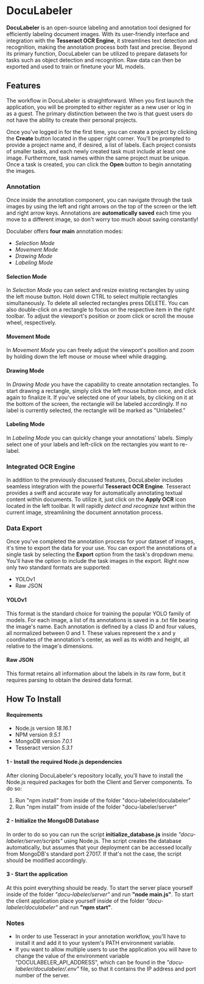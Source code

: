 # DocuLabeler
**DocuLabeler** is an open-source labeling and annotation tool designed for efficiently labeling document images. With its user-friendly interface and integration with the **Tesseract OCR Engine**, it streamlines text detection and recognition, making the annotation 
process both fast and precise. Beyond its primary function, DocuLabeler can be utilized to prepare datasets for tasks such as object detection and recognition. Raw data can then be exported and used to train or finetune your ML models.

## Features
The workflow in DocuLabeler is straightforward. When you first launch the application, you will be prompted to either register as a new user or log in as a guest. The primary distinction between the two is that guest users do not have the ability to create their personal 
projects. <br>

Once you've logged in for the first time, you can create a project by clicking the **Create** button located in the upper right corner. You'll be prompted to provide a project name and, if desired, a list of labels.  Each project consists of smaller tasks, and each newly created task must include at least one image. Furthermore, task names within the same project must be unique. Once a task is created, you can click the **Open** button to begin annotating the images.<br>
### Annotation
Once inside the annotation component, you can navigate through the task images by using the left and right arrows on the top of the screen or the left and right arrow keys. Annotations are **automatically saved** each time you move to a different image, so don't worry too much about saving constantly! <br>

Doculaber offers **four main** annotation modes:

- *Selection Mode*
- *Movement Mode*
- *Drawing Mode*
- *Labeling Mode*

#### Selection Mode
In *Selection Mode*  you can select and resize existing rectangles by using the left mouse button. Hold down CTRL to select multiple rectangles simultaneously. To delete all selected rectangles press DELETE. You can also double-click on a rectangle to focus on the respective item in the right toolbar. To adjust the viewport's position or zoom click or scroll the mouse wheel, respectively.

#### Movement Mode
In *Movement Mode* you can freely adjust the viewport's position and zoom by holding down the left mouse or mouse wheel while dragging.

#### Drawing Mode
In *Drawing Mode* you have the capability to create annotation rectangles. To start drawing a rectangle, simply click the left mouse button once, and click again to finalize it. If you've selected one of your labels, by clicking on it at the bottom of the screen, the rectangle will be labeled accordingly. If no label is currently selected, the rectangle will be marked as "Unlabeled."

#### Labeling Mode
In *Labeling Mode* you can quickly change your annotations' labels. Simply select one of your labels and left-click on the rectangles you want to re-label.
<br>
### Integrated OCR Engine
In addition to the previously discussed features, DocuLabeler includes seamless integration with the powerful **Tesseract OCR Engine**. Tesseract provides a swift and accurate way for automatically annotating textual content within documents. To utilize it, just click on the **Apply OCR** icon located in the left toolbar. It will rapidly *detect and recognize text* within the current image, streamlining the document annotation process. 

### Data Export
Once you've completed the annotation process for your dataset of images, it's time to export the data for your use. You can export the annotations of a single task by selecting the **Export** option from the task's dropdown menu. You'll have the option to include the task images in the export. Right now only two standard formats are supported:
- YOLOv1
- Raw JSON

#### YOLOv1
This format is the standard choice for training the popular YOLO family of models. For each image, a list of its annotations is saved in a .txt file bearing the image's name. Each annotation is defined by a class ID and four values, all normalized between 0 and 1. These values represent the x and y coordinates of the annotation's center, as well as its width and height, all relative to the image's dimensions.
#### Raw JSON
This format retains all information about the labels in its raw form, but it requires parsing to obtain the desired data format. 

## How To Install
#### Requirements
* Node.js version *18.16.1*
* NPM version *9.5.1*
* MongoDB version *7.0.1*
* Tesseract version *5.3.1*

#### 1 - Install the required Node.js dependencies
After cloning DocuLabeler's repository locally, you'll have to install the Node.js required packages for both the Client and Server components. To do so:
1. Run "npm install" from inside of the folder "docu-labeler/doculabeler"
2. Run "npm install" from inside of the folder "docu-labeler/server"

#### 2 - Initialize the MongoDB Database
In order to do so you can run the script **initialize_database.js** inside *"docu-labeler/server/scripts"* using Node.js. The script creates the database automatically, but assumes that your deployment can be accessed locally from MongoDB's standard port 27017. If that's not the case, the script should be modified accordingly.

#### 3 - Start the application
At this point everything should be ready. To start the server place yourself inside of the folder *"docu-labeler/server"* and run **"node main.js"**. To start the client application place yourself inside of the folder *"docu-labeler/doculabeler"* and run **"npm start"**.

### Notes
- In order to use Tesseract in your annotation workflow, you'll have to install it and add it to your system's PATH environment variable.
- If you want to allow multiple users to use the application you will have to change the value of the environment variable "DOCULABELER_API_ADDRESS", which can be found in the *"docu-labeler/doculabeler/.env"* file, so that it contains the IP address and port number of the server.





  



  
